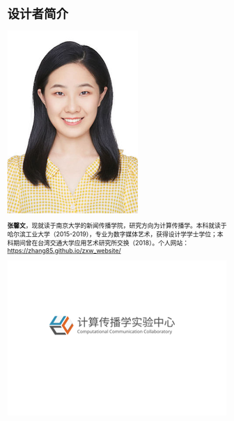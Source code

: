 # 设计者简介

![](xinwen.jpg)

**张馨文**，现就读于南京大学的新闻传播学院，研究方向为计算传播学。本科就读于哈尔滨工业大学（2015-2019），专业为数字媒体艺术，获得设计学学士学位；本科期间曾在台湾交通大学应用艺术研究所交换（2018）。个人网站：https://zhang85.github.io/zxw_website/

![](AI-CCC.svg)

